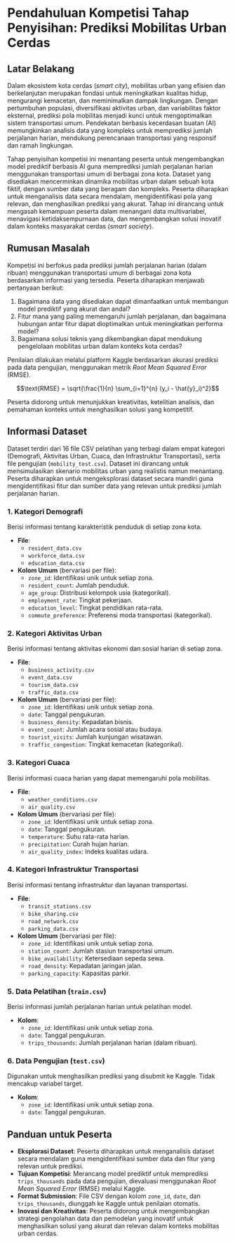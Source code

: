 # Pendahuluan Kompetisi Tahap Penyisihan: Prediksi Mobilitas Urban Cerdas

## Latar Belakang

Dalam ekosistem kota cerdas (*smart city*), mobilitas urban yang efisien dan berkelanjutan merupakan fondasi untuk meningkatkan kualitas hidup, mengurangi kemacetan, dan meminimalkan dampak lingkungan. Dengan pertumbuhan populasi, diversifikasi aktivitas urban, dan variabilitas faktor eksternal, prediksi pola mobilitas menjadi kunci untuk mengoptimalkan sistem transportasi umum. Pendekatan berbasis kecerdasan buatan (AI) memungkinkan analisis data yang kompleks untuk memprediksi jumlah perjalanan harian, mendukung perencanaan transportasi yang responsif dan ramah lingkungan.

Tahap penyisihan kompetisi ini menantang peserta untuk mengembangkan model prediktif berbasis AI guna memprediksi jumlah perjalanan harian menggunakan transportasi umum di berbagai zona kota. Dataset yang disediakan mencerminkan dinamika mobilitas urban dalam sebuah kota fiktif, dengan sumber data yang beragam dan kompleks. Peserta diharapkan untuk menganalisis data secara mendalam, mengidentifikasi pola yang relevan, dan menghasilkan prediksi yang akurat. Tahap ini dirancang untuk mengasah kemampuan peserta dalam menangani data multivariabel, menavigasi ketidaksempurnaan data, dan mengembangkan solusi inovatif dalam konteks masyarakat cerdas (*smart society*).

## Rumusan Masalah

Kompetisi ini berfokus pada prediksi jumlah perjalanan harian (dalam ribuan) menggunakan transportasi umum di berbagai zona kota berdasarkan informasi yang tersedia. Peserta diharapkan menjawab pertanyaan berikut:

1. Bagaimana data yang disediakan dapat dimanfaatkan untuk membangun model prediktif yang akurat dan andal?
2. Fitur mana yang paling memengaruhi jumlah perjalanan, dan bagaimana hubungan antar fitur dapat dioptimalkan untuk meningkatkan performa model?
3. Bagaimana solusi teknis yang dikembangkan dapat mendukung pengelolaan mobilitas urban dalam konteks kota cerdas?

Penilaian dilakukan melalui platform Kaggle berdasarkan akurasi prediksi pada data pengujian, menggunakan metrik *Root Mean Squared Error* (RMSE). 

$$\text{RMSE} = \sqrt{\frac{1}{n} \sum_{i=1}^{n} (y_i - \hat{y}_i)^2}$$

Peserta didorong untuk menunjukkan kreativitas, ketelitian analisis, dan pemahaman konteks untuk menghasilkan solusi yang kompetitif.

## Informasi Dataset

Dataset terdiri dari 16 file CSV pelatihan yang terbagi dalam empat kategori (Demografi, Aktivitas Urban, Cuaca, dan Infrastruktur Transportasi), serta file pengujian (`mobility_test.csv`). Dataset ini dirancang untuk mensimulasikan skenario mobilitas urban yang realistis namun menantang. Peserta diharapkan untuk mengeksplorasi dataset secara mandiri guna mengidentifikasi fitur dan sumber data yang relevan untuk prediksi jumlah perjalanan harian.

### 1. Kategori Demografi
Berisi informasi tentang karakteristik penduduk di setiap zona kota.

- **File**:
  - `resident_data.csv`
  - `workforce_data.csv`
  - `education_data.csv`
- **Kolom Umum** (bervariasi per file):
  - `zone_id`: Identifikasi unik untuk setiap zona.
  - `resident_count`: Jumlah penduduk.
  - `age_group`: Distribusi kelompok usia (kategorikal).
  - `employment_rate`: Tingkat pekerjaan.
  - `education_level`: Tingkat pendidikan rata-rata.
  - `commute_preference`: Preferensi moda transportasi (kategorikal).

### 2. Kategori Aktivitas Urban
Berisi informasi tentang aktivitas ekonomi dan sosial harian di setiap zona.

- **File**:
  - `business_activity.csv`
  - `event_data.csv`
  - `tourism_data.csv`
  - `traffic_data.csv`
- **Kolom Umum** (bervariasi per file):
  - `zone_id`: Identifikasi unik untuk setiap zona.
  - `date`: Tanggal pengukuran.
  - `business_density`: Kepadatan bisnis.
  - `event_count`: Jumlah acara sosial atau budaya.
  - `tourist_visits`: Jumlah kunjungan wisatawan.
  - `traffic_congestion`: Tingkat kemacetan (kategorikal).

### 3. Kategori Cuaca
Berisi informasi cuaca harian yang dapat memengaruhi pola mobilitas.

- **File**:
  - `weather_conditions.csv`
  - `air_quality.csv`
- **Kolom Umum** (bervariasi per file):
  - `zone_id`: Identifikasi unik untuk setiap zona.
  - `date`: Tanggal pengukuran.
  - `temperature`: Suhu rata-rata harian.
  - `precipitation`: Curah hujan harian.
  - `air_quality_index`: Indeks kualitas udara.

### 4. Kategori Infrastruktur Transportasi
Berisi informasi tentang infrastruktur dan layanan transportasi.

- **File**:
  - `transit_stations.csv`
  - `bike_sharing.csv`
  - `road_network.csv`
  - `parking_data.csv`
- **Kolom Umum** (bervariasi per file):
  - `zone_id`: Identifikasi unik untuk setiap zona.
  - `station_count`: Jumlah stasiun transportasi umum.
  - `bike_availability`: Ketersediaan sepeda sewa.
  - `road_density`: Kepadatan jaringan jalan.
  - `parking_capacity`: Kapasitas parkir.

### 5. Data Pelatihan (`train.csv`)
Berisi informasi jumlah perjalanan harian untuk pelatihan model.

- **Kolom**:
  - `zone_id`: Identifikasi unik untuk setiap zona.
  - `date`: Tanggal pengukuran.
  - `trips_thousands`: Jumlah perjalanan harian (dalam ribuan).

### 6. Data Pengujian (`test.csv`)
Digunakan untuk menghasilkan prediksi yang disubmit ke Kaggle. Tidak mencakup variabel target.

- **Kolom**:
  - `zone_id`: Identifikasi unik untuk setiap zona.
  - `date`: Tanggal pengukuran.

## Panduan untuk Peserta

- **Eksplorasi Dataset**: Peserta diharapkan untuk menganalisis dataset secara mendalam guna mengidentifikasi sumber data dan fitur yang relevan untuk prediksi.
- **Tujuan Kompetisi**: Merancang model prediktif untuk memprediksi `trips_thousands` pada data pengujian, dievaluasi menggunakan *Root Mean Squared Error* (RMSE) melalui Kaggle.
- **Format Submission**: File CSV dengan kolom `zone_id`, `date`, dan `trips_thousands`, diunggah ke Kaggle untuk penilaian otomatis.
- **Inovasi dan Kreativitas**: Peserta didorong untuk mengembangkan strategi pengolahan data dan pemodelan yang inovatif untuk menghasilkan solusi yang akurat dan relevan dalam konteks mobilitas urban cerdas.
